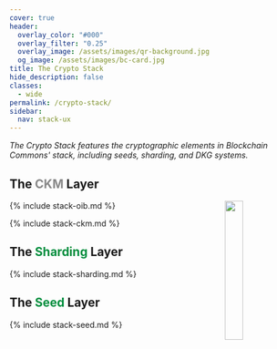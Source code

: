 ```yaml
---
cover: true
header:
  overlay_color: "#000"
  overlay_filter: "0.25"
  overlay_image: /assets/images/qr-background.jpg
  og_image: /assets/images/bc-card.jpg
title: The Crypto Stack
hide_description: false
classes:
  - wide
permalink: /crypto-stack/
sidebar:
  nav: stack-ux
---
```


_The Crypto Stack features the cryptographic elements in Blockchain Commons' stack, including seeds, sharding, and DKG systems._

## The <font color="#888888">CKM</font> Layer

<a href="/crypto-stack/"><img src="https://developer.blockchaincommons.com/assets/images/crypto.png" style="margin-left: 20px; float: right" width="25%"></a>{% include stack-oib.md %}


{% include stack-ckm.md %}

## The <font color="#038e3e">Sharding</font> Layer

{% include stack-sharding.md %}

## The <font color="#038e3e">Seed</font> Layer

{% include stack-seed.md %}
